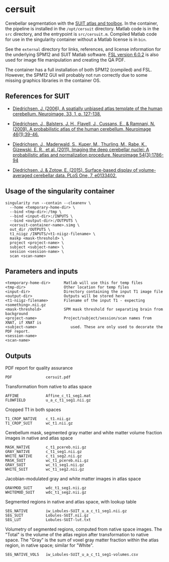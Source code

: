 # cersuit

Cerebellar segmentation with the [SUIT atlas and toolbox](http://diedrichsenlab.org/imaging/suit.htm). In the container, the pipeline is installed in the `/opt/cersuit` directory. Matlab code is in the `src` directory, and the entrypoint is `src/cersuit.m`. Compiled Matlab code for use in the singularity container without a Matlab license is in `bin`.

See the `external` directory for links, references, and license information for the underlying SPM12 and SUIT Matlab software. [FSL version 6.0.2](https://fsl.fmrib.ox.ac.uk/fsl/fslwiki) is also used for image file manipulation and creating the QA PDF.

The container has a full installation of both SPM12 (compiled) and FSL. However, the SPM12 GUI will probably not run correctly due to some missing graphics libraries in the container OS.


## References for SUIT

- [Diedrichsen, J. (2006). A spatially unbiased atlas template of the human cerebellum. Neuroimage, 33, 1, p. 127-138.](https://doi.org/10.1016/j.neuroimage.2006.05.056)

- [Diedrichsen, J., Balsters, J. H., Flavell, J., Cussans, E., & Ramnani, N. (2009). A probabilistic atlas of the human cerebellum. Neuroimage 46(1):39-46.](https://doi.org/10.1016/j.neuroimage.2009.01.045)

- [Diedrichsen, J., Maderwald, S., Kuper, M., Thurling, M., Rabe, K., Gizewski, E. R., et al. (2011). Imaging the deep cerebellar nuclei: A probabilistic atlas and normalization procedure. Neuroimage 54(3):1786-94](https://doi.org/10.1016/j.neuroimage.2010.10.035)

- [Diedrichsen, J. & Zotow, E. (2015). Surface-based display of volume-averaged cerebellar data. PLoS One, 7, e0133402.](https://doi.org/10.1371/journal.pone.0133402)


## Usage of the singularity container

    singularity run --contain --cleanenv \
      --home <temporary-home-dir> \
      --bind <tmp-dir>:/tmp \
      --bind <input-dir>:/INPUTS \
      --bind <output-dir>:/OUTPUTS \
      <cersuit-container-name>.simg \
      out_dir /OUTPUTS \
      t1_niigz /INPUTS/<t1-niigz-filename> \
      maskp <mask-threshold> \
      project <project-name> \
      subject <subject-name> \
      session <session-name> \
      scan <scan-name>


## Parameters and inputs

    <temporary-home-dir>      Matlab will use this for temp files
    <tmp-dir>                 Other location for temp files          
    <input-dir>               Directory containing the input T1 image file
    <output-dir>              Outputs will be stored here
    <t1-niigz-filename>       Filename of the input T1 - expecting <something>.nii.gz
    <mask-threshold>          SPM mask threshold for separating brain from background
    <project-name>            Project/subject/session/scan names from XNAT, if XNAT is
    <subject-name>               used. These are only used to decorate the PDF report.
    <session-name>    
	<scan-name>


## Outputs

PDF report for quality assurance

    PDF               cersuit.pdf

Transformation from native to atlas space

    AFFINE            Affine_c_t1_seg1.mat
    FLOWFIELD         u_a_c_t1_seg1.nii.gz

Cropped T1 in both spaces

    T1_CROP_NATIVE    c_t1.nii.gz
    T1_CROP_SUIT      wc_t1.nii.gz

Cerebellum mask, segmented gray matter and white matter volume fraction images in native and atlas space

    MASK_NATIVE       c_t1_pcereb.nii.gz
    GRAY_NATIVE       c_t1_seg1.nii.gz
    WHITE_NATIVE      c_t1_seg2.nii.gz
    MASK_SUIT         wc_t1_pcereb.nii.gz
    GRAY_SUIT         wc_t1_seg1.nii.gz
    WHITE_SUIT        wc_t1_seg2.nii.gz

Jacobian-modulated gray and white matter images in atlas space

    GRAYMOD_SUIT      wdc_t1_seg1.nii.gz
    WHITEMOD_SUIT     wdc_t1_seg2.nii.gz

Segmented regions in native and atlas space, with lookup table

    SEG_NATIVE        iw_Lobules-SUIT_u_a_c_t1_seg1.nii.gz
    SEG_SUIT          Lobules-SUIT.nii.gz
    SEG_LUT           Lobules-SUIT-lut.txt

Volumetry of segmented regions, computed from native space images. The "Total" is the volume of the atlas region after transformation to native space. The "Gray" is the sum of voxel gray matter fraction within the atlas region, in native space; similar for "White".

    SEG_NATIVE_VOLS   iw_Lobules-SUIT_u_a_c_t1_seg1-volumes.csv

